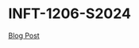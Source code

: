 # INFT-1206-S2024

[Blog Post](https://varushsiva.github.io/INFT-1206-S2024/Class_Notes/HTML/HTML_Intro/blog.html)
